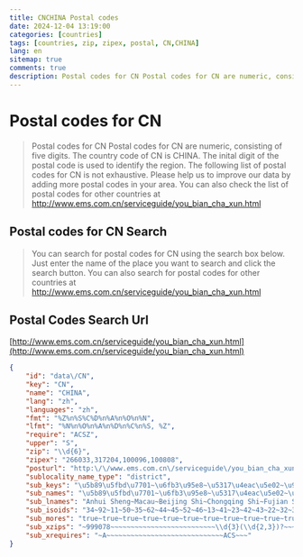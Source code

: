 ```yaml
---
title: CNCHINA Postal codes 
date: 2024-12-04 13:19:00
categories: [countries]
tags: [countries, zip, zipex, postal, CN,CHINA]
lang: en
sitemap: true
comments: true
description: Postal codes for CN Postal codes for CN are numeric, consisting of five digits. The country code of CN is CHINA. The inital digit of the postal code is used to identify the region. The following list of postal codes for CN is not exhaustive. Please help us to improve our data by adding more postal codes in your area. You can also check the list of postal codes for other countries at http://www.ems.com.cn/serviceguide/you_bian_cha_xun.html
---
```


# Postal codes for CN
> Postal codes for CN Postal codes for CN are numeric, consisting of five digits. The country code of CN is CHINA. The inital digit of the postal code is used to identify the region. The following list of postal codes for CN is not exhaustive. Please help us to improve our data by adding more postal codes in your area. You can also check the list of postal codes for other countries at http://www.ems.com.cn/serviceguide/you_bian_cha_xun.html

## Postal codes for CN Search 
> You can search for postal codes for CN using the search box below. Just enter the name of the place you want to search and click the search button. You can also search for postal codes for other countries at http://www.ems.com.cn/serviceguide/you_bian_cha_xun.html

## Postal Codes Search Url

[http://www.ems.com.cn/serviceguide/you_bian_cha_xun.html](http://www.ems.com.cn/serviceguide/you_bian_cha_xun.html)
```json
{
    "id": "data\/CN",
    "key": "CN",
    "name": "CHINA",
    "lang": "zh",
    "languages": "zh",
    "fmt": "%Z%n%S%C%D%n%A%n%O%n%N",
    "lfmt": "%N%n%O%n%A%n%D%n%C%n%S, %Z",
    "require": "ACSZ",
    "upper": "S",
    "zip": "\\d{6}",
    "zipex": "266033,317204,100096,100808",
    "posturl": "http:\/\/www.ems.com.cn\/serviceguide\/you_bian_cha_xun.html",
    "sublocality_name_type": "district",
    "sub_keys": "\u5b89\u5fbd\u7701~\u6fb3\u95e8~\u5317\u4eac\u5e02~\u91cd\u5e86\u5e02~\u798f\u5efa\u7701~\u7518\u8083\u7701~\u5e7f\u4e1c\u7701~\u5e7f\u897f\u58ee\u65cf\u81ea\u6cbb\u533a~\u8d35\u5dde\u7701~\u6d77\u5357\u7701~\u6cb3\u5317\u7701~\u6cb3\u5357\u7701~\u9ed1\u9f99\u6c5f\u7701~\u6e56\u5317\u7701~\u6e56\u5357\u7701~\u5409\u6797\u7701~\u6c5f\u82cf\u7701~\u6c5f\u897f\u7701~\u8fbd\u5b81\u7701~\u5185\u8499\u53e4\u81ea\u6cbb\u533a~\u5b81\u590f\u56de\u65cf\u81ea\u6cbb\u533a~\u9752\u6d77\u7701~\u5c71\u4e1c\u7701~\u5c71\u897f\u7701~\u9655\u897f\u7701~\u4e0a\u6d77\u5e02~\u56db\u5ddd\u7701~\u53f0\u6e7e~\u5929\u6d25\u5e02~\u897f\u85cf\u81ea\u6cbb\u533a~\u9999\u6e2f~\u65b0\u7586\u7ef4\u543e\u5c14\u81ea\u6cbb\u533a~\u4e91\u5357\u7701~\u6d59\u6c5f\u7701",
    "sub_names": "\u5b89\u5fbd\u7701~\u6fb3\u95e8~\u5317\u4eac\u5e02~\u91cd\u5e86\u5e02~\u798f\u5efa\u7701~\u7518\u8083\u7701~\u5e7f\u4e1c\u7701~\u5e7f\u897f~\u8d35\u5dde\u7701~\u6d77\u5357\u7701~\u6cb3\u5317\u7701~\u6cb3\u5357\u7701~\u9ed1\u9f99\u6c5f\u7701~\u6e56\u5317\u7701~\u6e56\u5357\u7701~\u5409\u6797\u7701~\u6c5f\u82cf\u7701~\u6c5f\u897f\u7701~\u8fbd\u5b81\u7701~\u5185\u8499\u53e4~\u5b81\u590f~\u9752\u6d77\u7701~\u5c71\u4e1c\u7701~\u5c71\u897f\u7701~\u9655\u897f\u7701~\u4e0a\u6d77\u5e02~\u56db\u5ddd\u7701~\u53f0\u6e7e~\u5929\u6d25\u5e02~\u897f\u85cf~\u9999\u6e2f~\u65b0\u7586~\u4e91\u5357\u7701~\u6d59\u6c5f\u7701",
    "sub_lnames": "Anhui Sheng~Macau~Beijing Shi~Chongqing Shi~Fujian Sheng~Gansu Sheng~Guangdong Sheng~Guangxi Zhuangzuzizhiqu~Guizhou Sheng~Hainan Sheng~Hebei Sheng~Henan Sheng~Heilongjiang Sheng~Hubei Sheng~Hunan Sheng~Jilin Sheng~Jiangsu Sheng~Jiangxi Sheng~Liaoning Sheng~Neimenggu Zizhiqu~Ningxia Huizuzizhiqu~Qinghai Sheng~Shandong Sheng~Shanxi Sheng~Shaanxi Sheng~Shanghai Shi~Sichuan Sheng~Taiwan~Tianjin Shi~Xizang Zizhiqu~Hong Kong~Xinjiang Weiwuerzizhiqu~Yunnan Sheng~Zhejiang Sheng",
    "sub_isoids": "34~92~11~50~35~62~44~45~52~46~13~41~23~42~43~22~32~36~21~15~64~63~37~14~61~31~51~71~12~54~91~65~53~33",
    "sub_mores": "true~true~true~true~true~true~true~true~true~true~true~true~true~true~true~true~true~true~true~true~true~true~true~true~true~true~true~true~true~true~true~true~true~true",
    "sub_xzips": "~999078~~~~~~~~~~~~~~~~~~~~~~~~~~\\d{3}(\\d{2,3})?~~~999077~~~",
    "sub_xrequires": "~A~~~~~~~~~~~~~~~~~~~~~~~~~~~~~ACS~~~"
}
```
